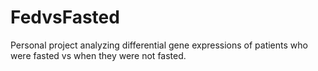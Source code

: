 # FedvsFasted
Personal project analyzing differential gene expressions of patients who were fasted vs when they were not fasted.
